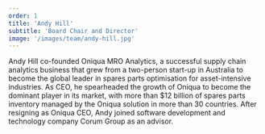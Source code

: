 ```yaml
---
order: 1
title: 'Andy Hill'
subtitle: 'Board Chair and Director'
image: '/images/team/andy-hill.jpg'
---
```


Andy Hill co-founded Oniqua MRO Analytics, a successful supply chain analytics business that grew from a two-person start-up in Australia to become the global leader in spares parts optimisation for asset-intensive industries. As CEO, he spearheaded the growth of Oniqua to become the dominant player in its market, with more than $12 billion of spares parts inventory managed by the Oniqua solution in more than 30 countries. After resigning as Oniqua CEO, Andy joined software development and technology company Corum Group as an advisor.
